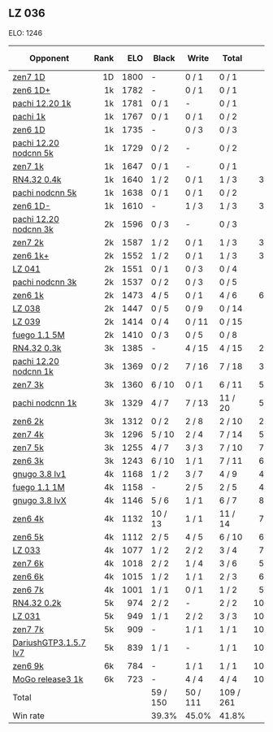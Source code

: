 ## LZ 036 ##

ELO: 1246

Opponent | Rank | ELO | Black | Write | Total | Win rate
---------|-----:|----:|-------|-------|-------|-------:
[zen7 1D](zen7%201D.md) | 1D | 1800 | - | 0 / 1 | 0 / 1 | 0.0%
[zen6 1D+](zen6%201D+.md) | 1k | 1782 | - | 0 / 1 | 0 / 1 | 0.0%
[pachi 12.20 1k](pachi%2012.20%201k.md) | 1k | 1781 | 0 / 1 | - | 0 / 1 | 0.0%
[pachi 1k](pachi%201k.md) | 1k | 1767 | 0 / 1 | 0 / 1 | 0 / 2 | 0.0%
[zen6 1D](zen6%201D.md) | 1k | 1735 | - | 0 / 3 | 0 / 3 | 0.0%
[pachi 12.20 nodcnn 5k](pachi%2012.20%20nodcnn%205k.md) | 1k | 1729 | 0 / 2 | - | 0 / 2 | 0.0%
[zen7 1k](zen7%201k.md) | 1k | 1647 | 0 / 1 | - | 0 / 1 | 0.0%
[RN4.32 0.4k](RN4.32%200.4k.md) | 1k | 1640 | 1 / 2 | 0 / 1 | 1 / 3 | 33.3%
[pachi nodcnn 5k](pachi%20nodcnn%205k.md) | 1k | 1638 | 0 / 1 | 0 / 1 | 0 / 2 | 0.0%
[zen6 1D-](zen6%201D-.md) | 1k | 1610 | - | 1 / 3 | 1 / 3 | 33.3%
[pachi 12.20 nodcnn 3k](pachi%2012.20%20nodcnn%203k.md) | 2k | 1596 | 0 / 3 | - | 0 / 3 | 0.0%
[zen7 2k](zen7%202k.md) | 2k | 1587 | 1 / 2 | 0 / 1 | 1 / 3 | 33.3%
[zen6 1k+](zen6%201k+.md) | 2k | 1552 | 1 / 2 | 0 / 1 | 1 / 3 | 33.3%
[LZ 041](LZ%20041.md) | 2k | 1551 | 0 / 1 | 0 / 3 | 0 / 4 | 0.0%
[pachi nodcnn 3k](pachi%20nodcnn%203k.md) | 2k | 1537 | 0 / 2 | 0 / 3 | 0 / 5 | 0.0%
[zen6 1k](zen6%201k.md) | 2k | 1473 | 4 / 5 | 0 / 1 | 4 / 6 | 66.7%
[LZ 038](LZ%20038.md) | 2k | 1447 | 0 / 5 | 0 / 9 | 0 / 14 | 0.0%
[LZ 039](LZ%20039.md) | 2k | 1414 | 0 / 4 | 0 / 11 | 0 / 15 | 0.0%
[fuego 1.1 5M](fuego%201.1%205M.md) | 2k | 1410 | 0 / 3 | 0 / 5 | 0 / 8 | 0.0%
[RN4.32 0.3k](RN4.32%200.3k.md) | 3k | 1385 | - | 4 / 15 | 4 / 15 | 26.7%
[pachi 12.20 nodcnn 1k](pachi%2012.20%20nodcnn%201k.md) | 3k | 1369 | 0 / 2 | 7 / 16 | 7 / 18 | 38.9%
[zen7 3k](zen7%203k.md) | 3k | 1360 | 6 / 10 | 0 / 1 | 6 / 11 | 54.5%
[pachi nodcnn 1k](pachi%20nodcnn%201k.md) | 3k | 1329 | 4 / 7 | 7 / 13 | 11 / 20 | 55.0%
[zen6 2k](zen6%202k.md) | 3k | 1312 | 0 / 2 | 2 / 8 | 2 / 10 | 20.0%
[zen7 4k](zen7%204k.md) | 3k | 1296 | 5 / 10 | 2 / 4 | 7 / 14 | 50.0%
[zen7 5k](zen7%205k.md) | 3k | 1255 | 4 / 7 | 3 / 3 | 7 / 10 | 70.0%
[zen6 3k](zen6%203k.md) | 3k | 1243 | 6 / 10 | 1 / 1 | 7 / 11 | 63.6%
[gnugo 3.8 lv1](gnugo%203.8%20lv1.md) | 4k | 1168 | 1 / 2 | 3 / 7 | 4 / 9 | 44.4%
[fuego 1.1 1M](fuego%201.1%201M.md) | 4k | 1158 | - | 2 / 5 | 2 / 5 | 40.0%
[gnugo 3.8 lvX](gnugo%203.8%20lvX.md) | 4k | 1146 | 5 / 6 | 1 / 1 | 6 / 7 | 85.7%
[zen6 4k](zen6%204k.md) | 4k | 1132 | 10 / 13 | 1 / 1 | 11 / 14 | 78.6%
[zen6 5k](zen6%205k.md) | 4k | 1112 | 2 / 5 | 4 / 5 | 6 / 10 | 60.0%
[LZ 033](LZ%20033.md) | 4k | 1077 | 1 / 2 | 2 / 2 | 3 / 4 | 75.0%
[zen7 6k](zen7%206k.md) | 4k | 1018 | 2 / 2 | 1 / 4 | 3 / 6 | 50.0%
[zen6 6k](zen6%206k.md) | 4k | 1015 | 1 / 2 | 1 / 1 | 2 / 3 | 66.7%
[zen6 7k](zen6%207k.md) | 4k | 1001 | 1 / 1 | 0 / 1 | 1 / 2 | 50.0%
[RN4.32 0.2k](RN4.32%200.2k.md) | 5k | 974 | 2 / 2 | - | 2 / 2 | 100.0%
[LZ 031](LZ%20031.md) | 5k | 949 | 1 / 1 | 2 / 2 | 3 / 3 | 100.0%
[zen7 7k](zen7%207k.md) | 5k | 909 | - | 1 / 1 | 1 / 1 | 100.0%
[DariushGTP3.1.5.7 lv7](DariushGTP3.1.5.7%20lv7.md) | 5k | 839 | 1 / 1 | - | 1 / 1 | 100.0%
[zen6 9k](zen6%209k.md) | 6k | 784 | - | 1 / 1 | 1 / 1 | 100.0%
[MoGo release3 1k](MoGo%20release3%201k.md) | 6k | 723 | - | 4 / 4 | 4 / 4 | 100.0%
Total | | | 59 / 150 | 50 / 111 | 109 / 261 | 
Win rate| | | 39.3% | 45.0% | 41.8% | 
